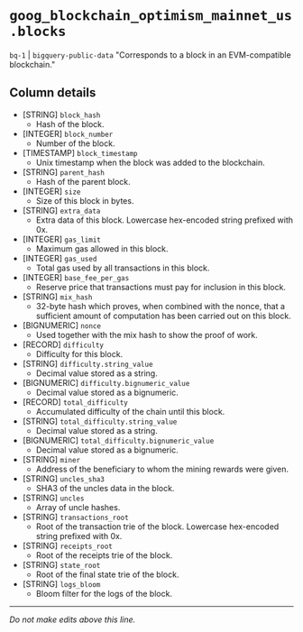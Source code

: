 # `goog_blockchain_optimism_mainnet_us.blocks`
`bq-1` | `bigquery-public-data`
"Corresponds to a block in an EVM-compatible blockchain."

## Column details
* [STRING]    `block_hash`
  - Hash of the block.
* [INTEGER]   `block_number`
  - Number of the block.
* [TIMESTAMP] `block_timestamp`
  - Unix timestamp when the block was added to the blockchain.
* [STRING]    `parent_hash`
  - Hash of the parent block.
* [INTEGER]   `size`
  - Size of this block in bytes.
* [STRING]    `extra_data`
  - Extra data of this block. Lowercase hex-encoded string prefixed with 0x.
* [INTEGER]   `gas_limit`
  - Maximum gas allowed in this block.
* [INTEGER]   `gas_used`
  - Total gas used by all transactions in this block.
* [INTEGER]   `base_fee_per_gas`
  - Reserve price that transactions must pay for inclusion in this block.
* [STRING]    `mix_hash`
  - 32-byte hash which proves, when combined with the nonce, that a sufficient amount of computation has been carried out on this block.
* [BIGNUMERIC] `nonce`
  - Used together with the mix hash to show the proof of work.
* [RECORD]    `difficulty`
  - Difficulty for this block.
* [STRING]    `difficulty.string_value`
  - Decimal value stored as a string.
* [BIGNUMERIC] `difficulty.bignumeric_value`
  - Decimal value stored as a bignumeric.
* [RECORD]    `total_difficulty`
  - Accumulated difficulty of the chain until this block.
* [STRING]    `total_difficulty.string_value`
  - Decimal value stored as a string.
* [BIGNUMERIC] `total_difficulty.bignumeric_value`
  - Decimal value stored as a bignumeric.
* [STRING]    `miner`
  - Address of the beneficiary to whom the mining rewards were given.
* [STRING]    `uncles_sha3`
  - SHA3 of the uncles data in the block.
* [STRING]    `uncles`
  - Array of uncle hashes.
* [STRING]    `transactions_root`
  - Root of the transaction trie of the block. Lowercase hex-encoded string prefixed with 0x.
* [STRING]    `receipts_root`
  - Root of the receipts trie of the block.
* [STRING]    `state_root`
  - Root of the final state trie of the block.
* [STRING]    `logs_bloom`
  - Bloom filter for the logs of the block.

-------------------------------------------------------------------------------
*Do not make edits above this line.*
